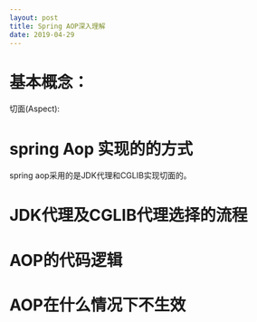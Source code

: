 ```yaml
---
layout: post
title: Spring AOP深入理解
date: 2019-04-29
---
```


# 基本概念：
切面(Aspect):
# spring Aop 实现的的方式
spring aop采用的是JDK代理和CGLIB实现切面的。

# JDK代理及CGLIB代理选择的流程


# AOP的代码逻辑


# AOP在什么情况下不生效
